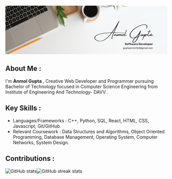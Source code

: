 ![](https://github.com/anmolg84/anmolg84/blob/main/Yellow%20Corporate%20LinkedIn%20Banner.png)

## About Me :
I'm **Anmol Gupta** , Creative Web Developer and Programmer pursuing Bachelor of Technology focused in Computer Science Engineering from Institute of Engineering And Technology- DAVV .

## Key Skills :

* Languages/Frameworks : C++, Python, SQL, React, HTML, CSS, Javascript, Git/GitHub.
* Relevant Coursework : Data Structures and Algorithms, Object Oriented Programming, Database Management, Operating System, Computer Networks, System Design.

## Contributions :

![GitHub stats](https://github-readme-stats.vercel.app/api?username=anmolg84&show_icons=true)![GitHub streak stats](https://github-readme-streak-stats.herokuapp.com/?user=anmolg84)  

<!-- ![GitHub metrics](https://metrics.lecoq.io/anmolg84)   -->
